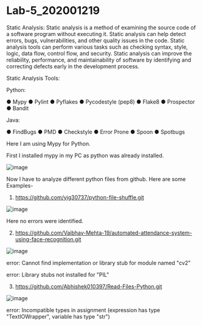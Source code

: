 # Lab-5_202001219

Static Analysis:
Static analysis is a method of examining the source code of a software program without executing it. Static analysis can help detect errors, bugs, vulnerabilities, and other quality issues in the code. Static analysis tools can perform various tasks such as checking syntax, style, logic, data flow, control flow, and security. Static analysis can improve the reliability, performance, and maintainability of software by identifying and correcting defects early in the development process.

Static Analysis Tools:

Python:

● Mypy
● Pylint
● Pyflakes
● Pycodestyle (pep8)
● Flake8
● Prospector
● Bandit

Java:

● FindBugs
● PMD
● Checkstyle
● Error Prone
● Spoon
● Spotbugs

Here I am using Mypy for Python.

First I installed mypy in my PC as python was already installed.

![image](https://user-images.githubusercontent.com/82575404/225563133-6ba37e46-c38b-4049-b881-e44df8784db9.png)

Now I have to analyze different python files from github.
Here are some Examples-

1) https://github.com/yjg30737/python-file-shuffle.git

![image](https://user-images.githubusercontent.com/82575404/225567936-617244b9-ce7c-4c80-8f63-42d084f9ddbf.png)

Here no errors were identified.

2) https://github.com/Vaibhav-Mehta-19/automated-attendance-system-using-face-recognition.git

![image](https://user-images.githubusercontent.com/82575404/225568937-e99d0b57-c682-4627-916a-9545c17839c1.png)

error: Cannot find implementation or library stub for module named "cv2"

error: Library stubs not installed for "PIL"

3) https://github.com/Abhishek010397/Read-Files-Python.git

![image](https://user-images.githubusercontent.com/82575404/225572841-d2ece2fd-5872-4586-b8cc-2886beb7f8ca.png)

 error: Incompatible types in assignment (expression has type "TextIOWrapper", variable has type "str")




